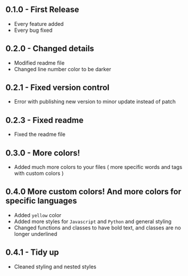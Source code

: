 ## 0.1.0 - First Release
* Every feature added
* Every bug fixed

## 0.2.0 - Changed details
* Modified readme file
* Changed line number color to be darker

## 0.2.1 - Fixed version control
* Error with publishing new version to minor update instead of patch

## 0.2.3 - Fixed readme
* Fixed the readme file

## 0.3.0 - More colors!
* Added much more colors to your files ( more specific words and tags with custom colors )

## 0.4.0 More custom colors! And more colors for specific languages
* Added `yellow` color
* Added more styles for `Javascript` and `Python` and general styling
* Changed functions and classes to have bold text, and classes are no longer underlined

## 0.4.1 - Tidy up
* Cleaned styling and nested styles
